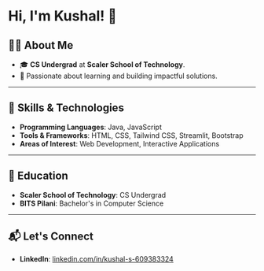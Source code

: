 # Hi, I'm Kushal! 👋

## 👨‍💻 About Me
- 🎓 **CS Undergrad** at **Scaler School of Technology**.
- 🌱 Passionate about learning and building impactful solutions.

---

## 🔧 Skills & Technologies
- **Programming Languages**: Java, JavaScript
- **Tools & Frameworks**: HTML, CSS, Tailwind CSS, Streamlit, Bootstrap
- **Areas of Interest**: Web Development, Interactive Applications

---

## 🌟 Education
- **Scaler School of Technology**: CS Undergrad
- **BITS Pilani**: Bachelor's in Computer Science

---

## 📬 Let's Connect
- **LinkedIn**: [linkedin.com/in/kushal-s-609383324](#)
